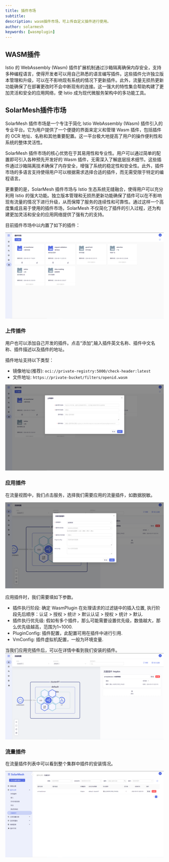 ```yaml
---
title: 插件市场
subtitle:
description: wasm插件市场，可上传自定义插件进行使用。
author: solarmesh
keywords: [wasmplugin]
---
```


## WASM插件

Istio 的 WebAssembly (Wasm) 插件扩展机制通过沙箱隔离确保内存安全，支持多种编程语言，使得开发者可以用自己熟悉的语言编写插件。这些插件允许独立版本管理和升级，可以在不影响现有系统的情况下更新插件。此外，流量无损热更新功能确保了在部署更改时不会中断现有的连接。这一强大的特性集合帮助构建了更加灵活和安全的应用网络，使 Istio 成为现代微服务架构中的多功能工具。

## SolarMesh插件市场

SolarMesh 插件市场是一个专注于简化 Istio WebAssembly (Wasm) 插件引入的专业平台。它为用户提供了一个便捷的界面来定义和管理 Wasm 插件，包括插件的 OCR 地址、名称和其他重要配置。这一平台极大地提高了用户的操作便利性和系统的整体灵活性。

SolarMesh 插件市场的核心优势在于其易用性和专业性。用户可以通过简单的配置即可引入各种预先开发好的 Wasm 插件，无需深入了解底层技术细节。这些插件通过沙箱隔离技术确保了内存安全，增强了系统的稳定性和安全性。此外，插件市场的多语言支持使得用户可以根据需求选择合适的插件，而无需受限于特定的编程语言。

更重要的是，SolarMesh 插件市场与 Istio 生态系统无缝融合，使得用户可以充分利用 Istio 的强大功能。独立版本管理和无损热更新功能确保了插件可以在不影响现有流量的情况下进行升级，从而保障了服务的连续性和可靠性。通过这样一个高度集成且易于使用的插件市场，SolarMesh 不仅简化了插件的引入过程，还为构建更加灵活和安全的应用网络提供了强有力的支持。

目前插件市场中以内置了如下的插件：

![](img.png)


### 上传插件

用户也可以添加自己开发的插件。点击“添加”,输入插件英文名称、插件中文名称、插件描述以及插件的地址。

插件地址支持以下类型：

- 镜像地址(推荐): `oci://private-registry:5000/check-header:latest`
- 文件地址: `https://private-bucket/filters/openid.wasm`

![](img_1.png)

### 应用插件

在流量视图中，我们点击服务，选择我们需要应用的流量插件，如数据脱敏。

![](img_2.png)

应用插件时，我们需要填如下参数。

- 插件执行阶段: 确定 WasmPlugin 在处理请求的过滤链中的插入位置, 执行阶段先后顺序：认证 > 授权 > 统计 > 默认认证 > 授权 > 统计 > 默认.
- 插件执行优先级: 假如有多个插件，那么可能需要设置优先级，数值越大，那么优先级越高，范围为1~1000.
- PluginConfig: 插件配置，此配置可用在插件中进行引用.
- VmConfig: 插件虚拟机配置，一般为环境变量.

当我们应用完插件后，可以在详情中看到我们安装的插件。
![](img_3.png)

### 流量插件

在流量插件列表中可以看到整个集群中插件的安装情况。

![](img_4.png)

